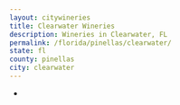 ```yaml
---
layout: citywineries
title: Clearwater Wineries
description: Wineries in Clearwater, FL
permalink: /florida/pinellas/clearwater/
state: fl
county: pinellas
city: clearwater
---
```

-
